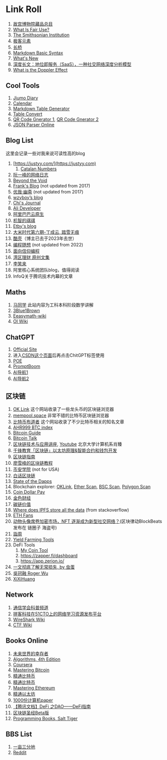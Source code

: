 # Link Roll

1. [故宫博物院藏品总目](https://zm-digicol.dpm.org.cn/)
2. [What Is Fair Use?](https://fairuse.stanford.edu/overview/fair-use/what-is-fair-use/)
3. [The Smithsonian Institution](https://www.si.edu/)
4. [极客元素](https://www.geekmeta.com/)
5. [长桥](https://longbridgeapp.com/)
6. [Markdown Basic Syntax](https://www.markdownguide.org/basic-syntax/)
7. [What's New](https://whats.new/shortcuts)
8. [深度长文：地位即服务（SaaS），一种社交网络深度分析模型](https://zhuanlan.zhihu.com/p/58307165)
9. [What is the Doppler Effect](https://cn.comsol.com/blogs/what-is-the-doppler-effect/)

## Cool Tools

1. [Jiumo Diary](https://www.jiumodiary.com/)
2. [Calendar](https://calendar-12.com/)
3. [Markdown Table Generator](https://www.tablesgenerator.com/markdown_tables)
4. [Table Convert](https://tableconvert.com/)
5. [QR Code Gnerator 1](https://www.qr-code-generator.com/), [QR Code Gnerator 2](https://www.the-qrcode-generator.com/)
6. [JSON Parser Online](https://jsonformatter.org/json-parser)

## Blog List

这里会记录一些对我来说可读性高的blog

1. [https://justyy.com/](https://justyy.com)
    1. [Catalan Numbers](https://justyy.com/archives/31565)
2. [阮一峰的网络日志](https://www.ruanyifeng.com/blog/)
3. [Beyond the Void](https://byvoid.com/zht/)
4. [Frank's Blog](https://blog.linshuang.info/) (not updated from 2017)
5. [优哉·幽斋](http://liyaos.com/blog/) (not updated from 2017)
6. [wzyboy’s blog](https://wzyboy.im/)
7. [Chi's Journal](https://yuchi.me/)
8. [Ali Developer](https://developer.aliyun.com/)
9. [阿里巴巴云原生](https://my.oschina.net/u/3874284)
10. [机智的祺祺](http://my.oschina.net/yevgeny)
11. [Etby's blog](https://blog.etby.org/)
12. [大米时代第六期-丁成云, 踏雪无痕](https://blog.csdn.net/sundenskyqq)
13. [酷壳](https://coolshell.cn/)（博主已去于2023年去世）
14. [编程随想](https://program-think.blogspot.com/) (not updated from 2022)
15. [面向信仰编程](https://draveness.me/)
16. [湾区理财 原创文集](https://blog.wenxuecity.com/myoverview/23244/)
17. [李笑来](https://lixiaolai.com/)
18. 阿里核心系统团队blog，值得阅读
19. InfoQ关于腾讯技术内幕的文章

## Maths

1. [马同学](https://www.matongxue.com/) 此站内容为工科本科阶段数学讲解
2. [3Blue1Brown](https://www.youtube.com/channel/UCYO_jab_esuFRV4b17AJtAw)
3. [Eeasymath-wiki](https://easymath-wiki.org/)
4. [OI Wiki](https://oi-wiki.org/)

## ChatGPT

1. [Official Site](https://chat.openai.com/chat)
2. 进入[CSDN这个页面](https://so.csdn.net/so/search)后再点击ChitGPT标签使用
3. [POE](https://poe.com/)
4. [PromptBoom](https://www.promptboom.com/)
5. [AI导航1](https://ai.nancheng.fun/)
6. [AI导航2](https://www.ainavpro.com/)

## 区块链

1. [OK Link](https://www.oklink.com/) 这个网站收录了一些龙头币的区块链浏览器
2. [mempool.space](https://mempool.space/) 非常不错的比特币区块链浏览器
3. [比特币布道者](http://btc.mom/) 这个网站收录了不少比特币相关的知名文章
4. [AHR999 BTC index](https://www.qkl123.com/data/ahr999/btc)
5. [Bitcoin Guide](https://bitcoin.design/guide/)
6. [Bitcoin Talk](https://bitcointalk.org/)
7. [区块链技术与应用讲座](http://zhenxiao.com/blockchain/), [Youtube](https://www.youtube.com/watch?v=UmVec9VHtpE&list=PLnTPdMjBRmAYehJkVbAXqxO-0cc9ALC6V) 北京大学计算机系肖臻
8. [千锋教育「区块链」以太坊原理&智能合约和钱包开发](https://www.youtube.com/watch?v=zmkKdWebZmM&list=PLwDQt7s1o9J4l1LQ3x2vZ54TPhIh6UvMr)
9. [区块链指南](https://yeasy.gitbook.io/blockchain_guide/)
10. [廖雪峰的区块链教程](https://www.liaoxuefeng.com/wiki/1207298049439968)
11. [币安学院](https://academy.binance.com/zh/courses) (not for USA)
12. [白话区块链](https://www.hellobtc.com/)
13. [State of the Dapps](https://www.stateofthedapps.com/zh)
14. Blockchain explorer: [OKLink](https://www.oklink.com/), [Ether Scan](https://etherscan.io/), [BSC Scan](https://bscscan.com/), [Polygon Scan](https://polygonscan.com)
15. [Coin Dollar Pay](https://coindollarpay.com/)
16. [金色财经](https://www.jinse.com/)
17. [碳链价值](https://www.ccvalue.cn/)
18. [Where does IPFS store all the data](https://stackoverflow.com/questions/47450007/where-does-ipfs-store-all-the-data) (from stackoverflow)
19. [ETH Fans](https://ethfans.org/)
20. [动物头像席卷加密市场，NFT 逐渐成为新型社交网络？](https://www.8btc.com/article/6672535)(区块律动BlockBeats发布在 链圈子 海盗号)
21. [詣周](https://qw25892001.medium.com/)
22. [Yield Farming Tools](https://yieldfarmingtools.com)
23. DeFi Tools 
    1. [My Coin Tool](https://mycointool.com/)
    2. <https://zapper.fi/dashboard>
    3. <https://app.zerion.io/>
24. [一文彻底了解无常损失, by 虫蛋](https://zhuanlan.zhihu.com/p/268435169)
25. [吳冠融 Roger Wu](https://medium.com/@rogerwutw)
26. [XiXiHuang](https://superdcc.medium.com/)

## Network

1. [通信学会科普频道](https://www.china-cic.cn/list/46/15)
2. [拼客科技在51CTO上的网络学习资源发布平台](https://edu.51cto.com/partner/view/id-15.html)
3. [WireShark Wiki](https://wiki.wireshark.org/FrontPage)
4. [CTF Wiki](https://ctf-wiki.org/)

## Books Online

1. [未来世界的幸存者](https://www.ruanyifeng.com/survivor/index.html)
2. [Algorithms, 4th Edition](https://algs4.cs.princeton.edu/home/)
3. [Coursera](https://www.coursera.org)
4. [Mastering Bitcoin](https://github.com/bitcoinbook/bitcoinbook)
5. [精通比特币](https://www.8btc.com/book/281955)
6. [精通比特币](https://github.com/tianmingyun/MasterBitcoin2CN)
7. [Mastering Ethereum](https://github.com/ethereumbook/ethereumbook)
8. [精通以太坊](https://www.8btc.com/books/834/ethereum-book)
9. [1000份计算机paper](https://github.com/0voice/computer_expert_paper)
10. [【腾讯文档】DeFi 之DAO——DeFi指南](https://docs.qq.com/doc/DVGJRRmJxUFhVc3Rv)
11. [区块链圣经Beta版](https://shimo.im/docs/HPnEllk5Hl0RpsCb)
12. [Programming Books, Salt Tiger](https://salttiger.com/)

## BBS List

1. [一亩三分地](https://www.1point3acres.com/bbs/)
2. [Reddit](https://www.reddit.com/)
